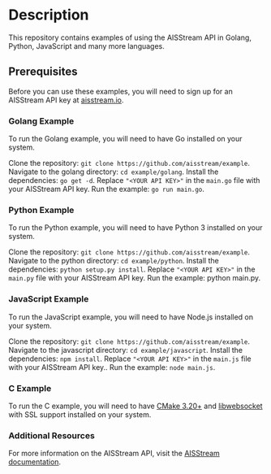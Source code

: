 # Description 
This repository contains examples of using the AISStream API in Golang, Python, JavaScript and many more languages.

## Prerequisites
Before you can use these examples, you will need to sign up for an AISStream API key at [aisstream.io](https://aisstream.io/authenticate).

### Golang Example
To run the Golang example, you will need to have Go installed on your system.

Clone the repository: `git clone https://github.com/aisstream/example`. Navigate to the golang directory: `cd example/golang`. Install the dependencies: `go get -d`. Replace `"<YOUR API KEY>"` in the `main.go` file with your AISStream API key. Run the example: `go run main.go`.

### Python Example
To run the Python example, you will need to have Python 3 installed on your system.

Clone the repository: `git clone https://github.com/aisstream/example`. Navigate to the python directory: `cd example/python`. Install the dependencies: `python setup.py install`. Replace `"<YOUR API KEY>"` in the `main.py` file with your AISStream API key. Run the example: python main.py.
  
### JavaScript Example
To run the JavaScript example, you will need to have Node.js installed on your system.

Clone the repository: `git clone https://github.com/aisstream/example`. Navigate to the javascript directory: `cd example/javascript`. Install the dependencies: `npm install`. Replace `"<YOUR API KEY>"` in the `main.js` file with your AISStream API key.. Run the example: `node main.js`.

### C Example
To run the C example, you will need to have [CMake 3.20+](https://cmake.org/) and [libwebsocket](https://libwebsockets.org/) with SSL support installed on your system.

### Additional Resources
  
For more information on the AISStream API, visit the [AISStream documentation](https://aisstream.io/documentation).

